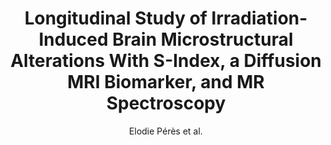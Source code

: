 ---
cat: ciel
subcat: ciclops
bestof: false
author: Elodie Pérès et al.
title: Longitudinal Study of Irradiation-Induced Brain Microstructural Alterations With S-Index, a Diffusion MRI Biomarker, and MR Spectroscopy
journal: International Journal of Radiation Oncology*Biology*Physics
year: 2018
type: article
url: https -//linkinghub.elsevier.com/retrieve/pii/S0360301618301846
doi: 10.1016/j.ijrobp.2018.01.070
---
